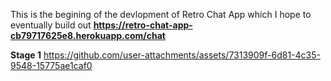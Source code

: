 This is the begining of the devlopment of Retro Chat App which I hope to eventually build out 
**https://retro-chat-app-cb79717625e8.herokuapp.com/chat**

**Stage 1**  https://github.com/user-attachments/assets/7313909f-6d81-4c35-9548-15775ae1caf0
